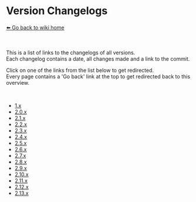 # Version Changelogs
[⬅️ Go back to wiki home](./#readme)

&nbsp;

This is a list of links to the changelogs of all versions.  
Each changelog contains a date, all changes made and a link to the commit.  

Click on one of the links from the list below to get redirected.  
Every page contains a 'Go back' link at the top to get redirected back to this overview.

&nbsp;

- [1.x](./changelogs/CHANGELOG_v1.x.md)
- [2.0.x](./changelogs/CHANGELOG_v2.0.md)
- [2.1.x](./changelogs/CHANGELOG_v2.1.md)
- [2.2.x](./changelogs/CHANGELOG_v2.2.md)
- [2.3.x](./changelogs/CHANGELOG_v2.3.md)
- [2.4.x](./changelogs/CHANGELOG_v2.4.md)
- [2.5.x](./changelogs/CHANGELOG_v2.5.md)
- [2.6.x](./changelogs/CHANGELOG_v2.6.md)
- [2.7.x](./changelogs/CHANGELOG_v2.7.md)
- [2.8.x](./changelogs/CHANGELOG_v2.8.md)
- [2.9.x](./changelogs/CHANGELOG_v2.9.md)
- [2.10.x](./changelogs/CHANGELOG_v2.10.md)
- [2.11.x](./changelogs/CHANGELOG_v2.11.md)
- [2.12.x](./changelogs/CHANGELOG_v2.12.md)
- [2.13.x](./changelogs/CHANGELOG_v2.13.md)

